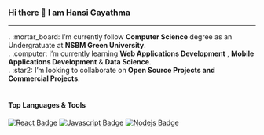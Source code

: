 ### Hi there 👋 I am Hansi Gayathma



<!--
**HansiGaya99/HansiGaya99** is a ✨ _special_ ✨ repository because its `README.md` (this file) appears on your GitHub profile.

Here are some ideas to get you started:

- 🔭 I’m currently working on ...
- 🌱 I’m currently learning ...
- 👯 I’m looking to collaborate on ...
- 🤔 I’m looking for help with ...
- 💬 Ask me about ...
- 📫 How to reach me: ...
- 😄 Pronouns: ...
- ⚡ Fun fact: ...
-->

<hr>
.  :mortar_board: I’m currently follow <b>Computer Science</b> degree as an Undergratuate at <b>NSBM Green University</b>.<br>
.  :computer: I’m currently learning <b>Web Applications Development</b> , <b>Mobile Applications Development</b> & <b>Data Science</b>.<br>
.  :star2: I’m looking to collaborate on <b>Open Source Projects and Commercial Projects</b>.<br><br>

#### Top Languages & Tools

[![React Badge](https://img.shields.io/badge/-React-61DBFB?style=for-the-badge&labelColor=black&logo=react&logoColor=61DBFB)](#) [![Javascript Badge](https://img.shields.io/badge/-Javascript-F0DB4F?style=for-the-badge&labelColor=black&logo=javascript&logoColor=F0DB4F)](#)  [![Nodejs Badge](https://img.shields.io/badge/-Nodejs-3C873A?style=for-the-badge&labelColor=black&logo=node.js&logoColor=3C873A)](#) 






